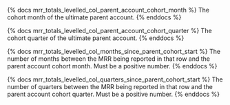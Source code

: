 {% docs mrr_totals_levelled_col_parent_account_cohort_month %}
The cohort month of the ultimate parent account.
{% enddocs %}

{% docs mrr_totals_levelled_col_parent_account_cohort_quarter %}
The cohort quarter of the ultimate parent account.
{% enddocs %}

{% docs mrr_totals_levelled_col_months_since_parent_cohort_start %}
The number of months between the MRR being reported in that row and the parent account cohort month. Must be a positive number.
{% enddocs %}

{% docs mrr_totals_levelled_col_quarters_since_parent_cohort_start %}
The number of quarters between the MRR being reported in that row and the parent account cohort quarter. Must be a positive number.
{% enddocs %}



